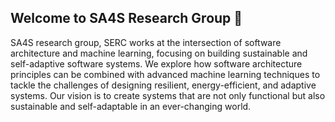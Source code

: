 ## Welcome to SA4S Research Group 👋

SA4S research group, SERC works at the intersection of software architecture and machine learning, focusing on building sustainable and self-adaptive software systems. We explore how software architecture principles can be combined with advanced machine learning techniques to tackle the challenges of designing resilient, energy-efficient, and adaptive systems.
Our vision is to create systems that are not only functional but also sustainable and self-adaptable in an ever-changing world.






<!--

🙋‍♀️ 
🌈 Contribution guidelines - how can the community get involved?
👩‍💻 Useful resources - where can the community find your docs? Is there anything else the community should know?
🍿 Fun facts - what does your team eat for breakfast?
🧙 Remember, you can do mighty things with the power of [Markdown](https://docs.github.com/github/writing-on-github/getting-started-with-writing-and-formatting-on-github/basic-writing-and-formatting-syntax)
-->
